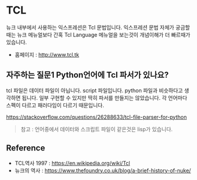# TCL
뉴크 내부에서 사용하는 익스프레션은 Tcl 문법입니다.
익스프레션 문법 자체가 궁금할 때는 뉴크 메뉴얼보다 간혹 Tcl Language 메뉴얼을 보는것이 개념이해가 더 빠르때가 있습니다.

- 홈페이지 : http://www.tcl.tk

## 자주하는 질문1 Python언어에 Tcl 파서가 있나요?
tcl 파일은 데이터 파일이 아닙니다. script 파일입니다.
python 파일과 비슷하다고 생각하면 됩니다.
일부 구현할 수 있지만 딱히 파서를 만들지는 않았습니다.
각 언어마다 스펙이 다르고 패러다임이 다르기 때문입니다.

https://stackoverflow.com/questions/26288633/tcl-file-parser-for-python

> 참고 : 언어중에서 데이터와 스크립트 파일이 같은것은 lisp가 있습니다.


## Reference
- TCL역사 1997 : https://en.wikipedia.org/wiki/Tcl
- 뉴크의 역사 : https://www.thefoundry.co.uk/blog/a-brief-history-of-nuke/